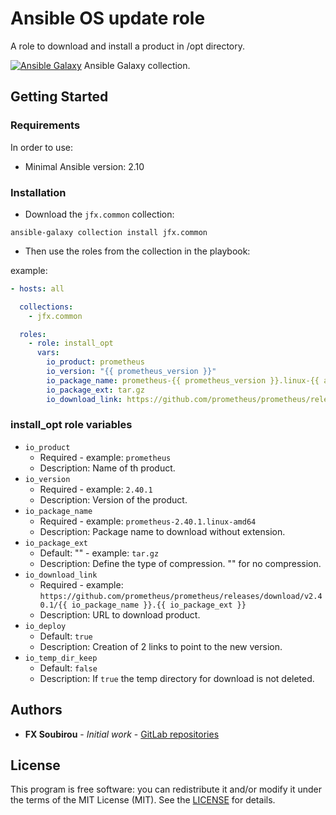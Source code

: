 # Ansible OS update role

A role to download and install a product in /opt directory.

[![Ansible Galaxy](https://shields.io/badge/Ansible_Galaxy-informational?logo=ansible&style=flat-square)](https://galaxy.ansible.com/jfx/system) Ansible Galaxy collection.

## Getting Started

### Requirements

In order to use:

* Minimal Ansible version: 2.10

### Installation

* Download the `jfx.common` collection:

```shell
ansible-galaxy collection install jfx.common
```

* Then use the roles from the collection in the playbook:

example:

```yaml
- hosts: all

  collections:
    - jfx.common

  roles:
    - role: install_opt
      vars:
        io_product: prometheus
        io_version: "{{ prometheus_version }}"
        io_package_name: prometheus-{{ prometheus_version }}.linux-{{ arch }}
        io_package_ext: tar.gz
        io_download_link: https://github.com/prometheus/prometheus/releases/download/v{{ prometheus_version }}/{{ io_package_name }}.{{ io_package_ext }}
```

### install_opt role variables

* `io_product`
  * Required - example: `prometheus`
  * Description: Name of th product.
* `io_version`
  * Required - example: `2.40.1`
  * Description: Version of the product.
* `io_package_name`
  * Required - example: `prometheus-2.40.1.linux-amd64`
  * Description: Package name to download without extension.
* `io_package_ext`
  * Default: "" - example: `tar.gz`
  * Description: Define the type of compression. "" for no compression.
* `io_download_link`
  * Required - example: `https://github.com/prometheus/prometheus/releases/download/v2.40.1/{{ io_package_name }}.{{ io_package_ext }}`
  * Description: URL to download product.
* `io_deploy`
  * Default: `true`
  * Description: Creation of 2 links to point to the new version.
* `io_temp_dir_keep`
  * Default: `false`
  * Description: If `true` the temp directory for download is not deleted.

## Authors

* **FX Soubirou** - *Initial work* - [GitLab repositories](https://gitlab.com/op_so)

## License

This program is free software: you can redistribute it and/or modify it under the terms of the MIT License (MIT). See the [LICENSE](https://opensource.org/licenses/MIT) for details.
